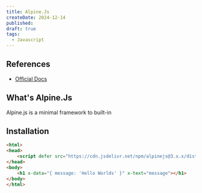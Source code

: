 ```yaml
---
title: Alpine.Js
createDate: 2024-12-14
published: 
draft: true
tags:
  - Javascript
---
```

## References
- [Official Docs](https://alpinejs.dev/start-here)
## What's Alpine.Js
Alpine.js is a minimal framework to built-in 
## Installation

```html title="index.html"
<html>
<head>
	<script defer src="https://cdn.jsdelivr.net/npm/alpinejs@3.x.x/dist/cdn.min.js"></script>
</head>
<body>
	<h1 x-data="{ message: 'Hello Worlds' }" x-text="message"></h1>
</body>
</html>
```
